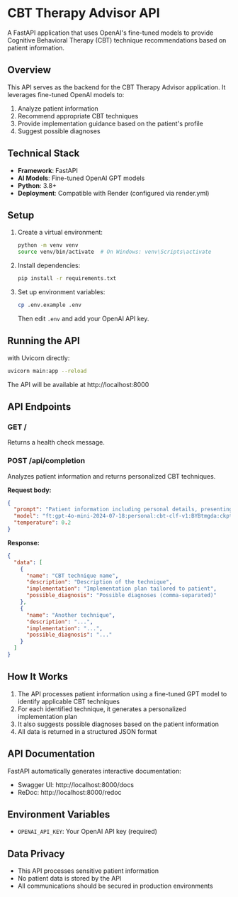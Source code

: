 # CBT Therapy Advisor API

A FastAPI application that uses OpenAI's fine-tuned models to provide Cognitive Behavioral Therapy (CBT) technique recommendations based on patient information.

## Overview

This API serves as the backend for the CBT Therapy Advisor application. It leverages fine-tuned OpenAI models to:

1. Analyze patient information
2. Recommend appropriate CBT techniques
3. Provide implementation guidance based on the patient's profile
4. Suggest possible diagnoses

## Technical Stack

- **Framework**: FastAPI
- **AI Models**: Fine-tuned OpenAI GPT models
- **Python**: 3.8+
- **Deployment**: Compatible with Render (configured via render.yml)

## Setup

1. Create a virtual environment:
   ```bash
   python -m venv venv
   source venv/bin/activate  # On Windows: venv\Scripts\activate
   ```

2. Install dependencies:
   ```bash
   pip install -r requirements.txt
   ```

3. Set up environment variables:
   ```bash
   cp .env.example .env
   ```
   Then edit `.env` and add your OpenAI API key.

## Running the API
with Uvicorn directly:
```bash
uvicorn main:app --reload
```

The API will be available at http://localhost:8000

## API Endpoints

### GET /
Returns a health check message.

### POST /api/completion
Analyzes patient information and returns personalized CBT techniques.

**Request body:**
```json
{
  "prompt": "Patient information including personal details, presenting problem, etc.",
  "model": "ft:gpt-4o-mini-2024-07-18:personal:cbt-clf-v1:BYBtmgda:ckpt-step-126",
  "temperature": 0.2
}
```

**Response:**
```json
{
  "data": [
    {
      "name": "CBT technique name",
      "description": "Description of the technique",
      "implementation": "Implementation plan tailored to patient",
      "possible_diagnosis": "Possible diagnoses (comma-separated)"
    },
    {
      "name": "Another technique",
      "description": "...",
      "implementation": "...",
      "possible_diagnosis": "..."
    }
  ]
}
```

## How It Works

1. The API processes patient information using a fine-tuned GPT model to identify applicable CBT techniques
2. For each identified technique, it generates a personalized implementation plan
3. It also suggests possible diagnoses based on the patient information
4. All data is returned in a structured JSON format

## API Documentation

FastAPI automatically generates interactive documentation:
- Swagger UI: http://localhost:8000/docs
- ReDoc: http://localhost:8000/redoc

## Environment Variables

- `OPENAI_API_KEY`: Your OpenAI API key (required)

## Data Privacy

- This API processes sensitive patient information
- No patient data is stored by the API
- All communications should be secured in production environments 